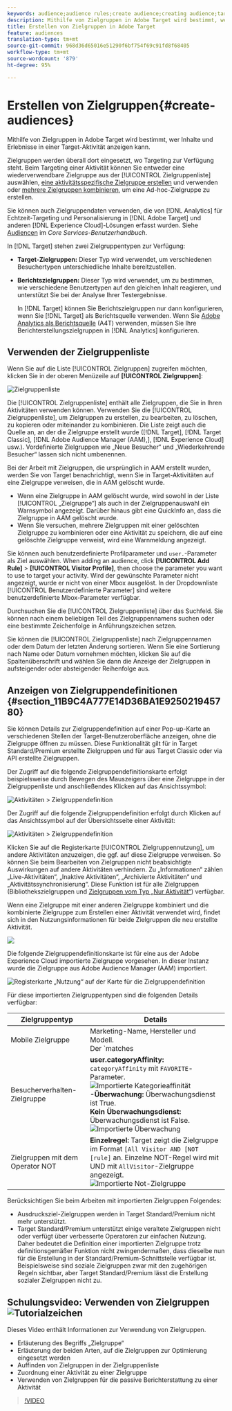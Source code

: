 ```yaml
---
keywords: audience;audience rules;create audience;creating audience;targeting audience;reporting audience;report audience;segment;custom profile parameters;audience definition;audiences list
description: Mithilfe von Zielgruppen in Adobe Target wird bestimmt, wer Inhalte und Erlebnisse in einer Target-Aktivität anzeigen kann.
title: Erstellen von Zielgruppen in Adobe Target
feature: audiences
translation-type: tm+mt
source-git-commit: 968d36d65016e51290f6bf754f69c91fd8f68405
workflow-type: tm+mt
source-wordcount: '879'
ht-degree: 95%

---
```



# Erstellen von Zielgruppen{#create-audiences}

Mithilfe von Zielgruppen in Adobe Target wird bestimmt, wer Inhalte und Erlebnisse in einer Target-Aktivität anzeigen kann.

Zielgruppen werden überall dort eingesetzt, wo Targeting zur Verfügung steht. Beim Targeting einer Aktivität können Sie entweder eine wiederverwendbare Zielgruppe aus der [!UICONTROL Zielgruppenliste] auswählen, [eine aktivitätsspezifische Zielgruppe erstellen](/help/c-target/creating-activity-only-audience.md) und verwenden oder [mehrere Zielgruppen kombinieren](/help/c-target/combining-multiple-audiences.md#concept_A7386F1EA4394BD2AB72399C225981E5), um eine Ad-hoc-Zielgruppe zu erstellen.

Sie können auch Zielgruppendaten verwenden, die von [!DNL Analytics] für Echtzeit-Targeting und Personalisierung in [!DNL Adobe Target] und anderen [!DNL Experience Cloud]-Lösungen erfasst wurden. Siehe [Audiencen](https://experienceleague.adobe.com/docs/core-services/interface/audiences/audience-library.html) im *Core Services-Benutzerhandbuch*.

In [!DNL Target] stehen zwei Zielgruppentypen zur Verfügung:

* **Target-Zielgruppen:** Dieser Typ wird verwendet, um verschiedenen Besuchertypen unterschiedliche Inhalte bereitzustellen.
* **Berichtszielgruppen:** Dieser Typ wird verwendet, um zu bestimmen, wie verschiedene Benutzertypen auf den gleichen Inhalt reagieren, und unterstützt Sie bei der Analyse Ihrer Testergebnisse.

   In [!DNL Target] können Sie Berichtszielgruppen nur dann konfigurieren, wenn Sie [!DNL Target] als Berichtsquelle verwenden. Wenn Sie [ Adobe Analytics als Berichtsquelle](/help/c-integrating-target-with-mac/a4t/a4t.md) (A4T) verwenden, müssen Sie Ihre Berichterstellungszielgruppen in [!DNL Analytics] konfigurieren.

## Verwenden der Zielgruppenliste

Wenn Sie auf die Liste [!UICONTROL Zielgruppen] zugreifen möchten, klicken Sie in der oberen Menüzeile auf **[!UICONTROL Zielgruppen]**:

![Zielgruppenliste](assets/audiences_list.png)

Die [!UICONTROL Zielgruppenliste] enthält alle Zielgruppen, die Sie in Ihren Aktivitäten verwenden können. Verwenden Sie die [!UICONTROL Zielgruppenliste], um Zielgruppen zu erstellen, zu bearbeiten, zu löschen, zu kopieren oder miteinander zu kombinieren. Die Liste zeigt auch die Quelle an, an der die Zielgruppe erstellt wurde ([!DNL Target], [!DNL Target Classic], [!DNL Adobe Audience Manager (AAM),], [!DNL Experience Cloud] usw.). Vordefinierte Zielgruppen wie „Neue Besucher“ und „Wiederkehrende Besucher“ lassen sich nicht umbenennen.

Bei der Arbeit mit Zielgruppen, die ursprünglich in AAM erstellt wurden, werden Sie von Target benachrichtigt, wenn Sie in Target-Aktivitäten auf eine Zielgruppe verweisen, die in AAM gelöscht wurde.

* Wenn eine Zielgruppe in AAM gelöscht wurde, wird sowohl in der Liste [!UICONTROL „Zielgruppe“] als auch in der Zielgruppenauswahl ein Warnsymbol angezeigt. Darüber hinaus gibt eine QuickInfo an, dass die Zielgruppe in AAM gelöscht wurde.
* Wenn Sie versuchen, mehrere Zielgruppen mit einer gelöschten Zielgruppe zu kombinieren oder eine Aktivität zu speichern, die auf eine gelöschte Zielgruppe verweist, wird eine Warnmeldung angezeigt.

Sie können auch benutzerdefinierte Profilparameter und `user.`-Parameter als Ziel auswählen. When adding an audience, click **[!UICONTROL Add Rule]** > **[!UICONTROL Visitor Profile]**, then choose the parameter you want to use to target your activity. Wird der gewünschte Parameter nicht angezeigt, wurde er nicht von einer Mbox ausgelöst. In der Dropdownliste [!UICONTROL Benutzerdefinierte Parameter] sind weitere benutzerdefinierte Mbox-Parameter verfügbar.

Durchsuchen Sie die [!UICONTROL Zielgruppenliste] über das Suchfeld. Sie können nach einem beliebigen Teil des Zielgruppennamens suchen oder eine bestimmte Zeichenfolge in Anführungszeichen setzen.

Sie können die [!UICONTROL Zielgruppenliste] nach Zielgruppennamen oder dem Datum der letzten Änderung sortieren. Wenn Sie eine Sortierung nach Name oder Datum vornehmen möchten, klicken Sie auf die Spaltenüberschrift und wählen Sie dann die Anzeige der Zielgruppen in aufsteigender oder absteigender Reihenfolge aus.

## Anzeigen von Zielgruppendefinitionen {#section_11B9C4A777E14D36BA1E925021945780}

Sie können Details zur Zielgruppendefinition auf einer Pop-up-Karte an verschiedenen Stellen der Target-Benutzeroberfläche anzeigen, ohne die Zielgruppe öffnen zu müssen. Diese Funktionalität gilt für in Target Standard/Premium erstellte Zielgruppen und für aus Target Classic oder via API erstellte Zielgruppen.

Der Zugriff auf die folgende Zielgruppendefinitionskarte erfolgt beispielsweise durch Bewegen des Mauszeigers über eine Zielgruppe in der Zielgruppenliste und anschließendes Klicken auf das Ansichtssymbol:

![Aktivitäten > Zielgruppendefinition](assets/audience_definition_list.png)

Der Zugriff auf die folgende Zielgruppendefinition erfolgt durch Klicken auf das Ansichtssymbol auf der Übersichtsseite einer Aktivität:

![Aktivitäten > Zielgruppendefinition](assets/audience_definition_list.png)

Klicken Sie auf die Registerkarte [!UICONTROL Zielgruppennutzung], um andere Aktivitäten anzuzeigen, die ggf. auf diese Zielgruppe verweisen. So können Sie beim Bearbeiten von Zielgruppen nicht beabsichtigte Auswirkungen auf andere Aktivitäten verhindern. Zu „Informationen“ zählen „Live-Aktivitäten“, „Inaktive Aktivitäten“, „Archivierte Aktivitäten“ und „Aktivitätssynchronisierung“. Diese Funktion ist für alle Zielgruppen (Bibliothekszielgruppen und  [Zielgruppen vom Typ „Nur Aktivität“](/help/c-target/creating-activity-only-audience.md#concept_A6BADCF530ED4AE1852E677FEBE68483)) verfügbar.

Wenn eine Zielgruppe mit einer anderen Zielgruppe kombiniert und die kombinierte Zielgruppe zum Erstellen einer Aktivität verwendet wird, findet sich in den Nutzungsinformationen für beide Zielgruppen die neu erstellte Aktivität.

![](assets/audience_definition_list_usage.png)

Die folgende Zielgruppendefinitionskarte ist für eine aus der Adobe Experience Cloud importierte Zielgruppe vorgesehen. In dieser Instanz wurde die Zielgruppe aus Adobe Audience Manager (AAM) importiert.

![Registerkarte „Nutzung“ auf der Karte für die Zielgruppendefinition](assets/audience_definition_mc.png)

Für diese importierten Zielgruppentypen sind die folgenden Details verfügbar:

| Zielgruppentyp | Details |
|--- |--- |
| Mobile Zielgruppe | Marketing-Name, Hersteller und Modell.<br>Der `matches | does not match`-Operator wird anstelle `equals | does not equal`<br>![ der Importierten Mobilen Zielgruppe](/help/c-target/c-audiences/assets/imported_mobile_audience.png) angezeigt. |
| Besucherverhalten-Zielgruppe | **user.categoryAffinity:** `categoryAffinity` mit `FAVORITE`-Parameter.<br>![Importierte Kategorieaffinität ](/help/c-target/c-audiences/assets/imported_category_affinity.png)<br>**-Überwachung:** Überwachungsdienst ist True.<br>**Kein Überwachungsdienst:**&#x200B;Überwachungsdienst ist False.<br>![Importierte Überwachung](/help/c-target/c-audiences/assets/imported_monitoring.png) |
| Zielgruppen mit dem Operator NOT | **Einzelregel:** Target zeigt die Zielgruppe im Format `[All Visitor AND [NOT [rule]` an. Einzelne NOT-Regel wird mit UND mit `AllVisitor`-Zielgruppe angezeigt.<br>![Importierte Not-Zielgruppe](/help/c-target/c-audiences/assets/imported_not_audience.png) |

Berücksichtigen Sie beim Arbeiten mit importierten Zielgruppen Folgendes:

* Ausdrucksziel-Zielgruppen werden in Target Standard/Premium nicht mehr unterstützt.
* Target Standard/Premium unterstützt einige veraltete Zielgruppen nicht oder verfügt über verbesserte Operatoren zur einfachen Nutzung. Daher bedeutet die Definition einer importierten Zielgruppe trotz definitionsgemäßer Funktion nicht zwingendermaßen, dass dieselbe nun für die Erstellung in der Standard/Premium-Schnittstelle verfügbar ist. Beispielsweise sind soziale Zielgruppen zwar mit den zugehörigen Regeln sichtbar, aber Target Standard/Premium lässt die Erstellung sozialer Zielgruppen nicht zu.

## Schulungsvideo: Verwenden von Zielgruppen ![Tutorialzeichen](/help/assets/tutorial.png)

Dieses Video enthält Informationen zur Verwendung von Zielgruppen.

* Erläuterung des Begriffs „Zielgruppe“
* Erläuterung der beiden Arten, auf die Zielgruppen zur Optimierung eingesetzt werden
* Auffinden von Zielgruppen in der Zielgruppenliste
* Zuordnung einer Aktivität zu einer Zielgruppe
* Verwenden von Zielgruppen für die passive Berichterstattung zu einer Aktivität

>[!VIDEO](https://video.tv.adobe.com/v/17398)

